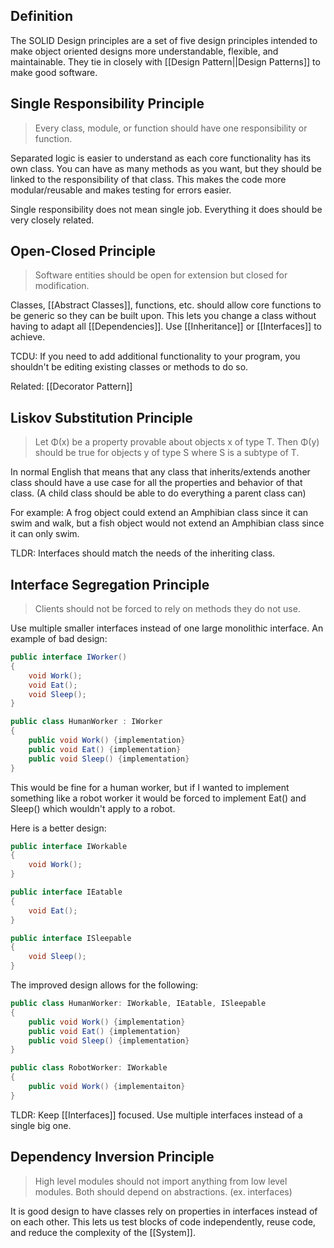 ## Definition
The SOLID Design principles are a set of five design principles intended to make object oriented designs more understandable, flexible, and maintainable. They tie in closely with [[Design Pattern||Design Patterns]] to make good software.

## Single Responsibility Principle
>Every class, module, or function should have one responsibility or function.

Separated logic is easier to understand as each core functionality has its own class. You can have as many methods as you want, but they should be linked to the responsibility of that class. This makes the code more modular/reusable and makes testing for errors easier.

Single responsibility does not mean single job. Everything it does should be very closely related.

## Open-Closed Principle
>Software entities should be open for extension but closed for modification.

Classes, [[Abstract Classes]], functions, etc. should allow core functions to be generic so they can be built upon. This lets you change a class without having to adapt all [[Dependencies]]. Use [[Inheritance]] or [[Interfaces]] to achieve.

TCDU: If you need to add additional functionality to your program, you shouldn't be editing existing classes or methods to do so.

Related: [[Decorator Pattern]]
## Liskov Substitution Principle
>Let Φ(x) be a property provable about objects x of type T. Then Φ(y) should be true for objects y of type S where S is a subtype of T.

In normal English that means that any class that inherits/extends another class should have a use case for all the properties and behavior of that class. (A child class should be able to do everything a parent class can)

For example: A frog object could extend an Amphibian class since it can swim and walk, but a fish object would not extend an Amphibian class since it can only swim.

TLDR: Interfaces should match the needs of the inheriting class.

## Interface Segregation Principle
>Clients should not be forced to rely on methods they do not use.

Use multiple smaller interfaces instead of one large monolithic interface.
An example of bad design:
```c#
public interface IWorker() 
{
	void Work();
	void Eat();
	void Sleep();
}

public class HumanWorker : IWorker
{
	public void Work() {implementation}
	public void Eat() {implementation}
	public void Sleep() {implementation}
}
```
This would be fine for a human worker, but if I wanted to implement something like a robot worker it would be forced to implement Eat() and Sleep() which wouldn't apply to a robot.

Here is a better design:
```c#
public interface IWorkable
{
	void Work();
}

public interface IEatable
{
	void Eat();
}

public interface ISleepable
{
	void Sleep();
}
```
The improved design allows for the following:
```C#
public class HumanWorker: IWorkable, IEatable, ISleepable
{
	public void Work() {implementation}
	public void Eat() {implementation}
	public void Sleep() {implementation}
}

public class RobotWorker: IWorkable
{
	public void Work() {implementaiton}
}
```

TLDR: Keep [[Interfaces]] focused. Use multiple interfaces instead of a single big one.
## **Dependency Inversion Principle**

>High level modules should not import anything from low level modules. Both should depend on abstractions. (ex. interfaces)

It is good design to have classes rely on properties in interfaces instead of on each other. This lets us test blocks of code independently, reuse code, and reduce the complexity of the [[System]].